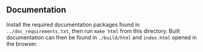 ## Documentation
Install the required documentation packages found in `../doc_requirements.txt`,
then run `make html` from this directory. Built documentation can then be found 
in `./build/html` and `index.html` opened in the browser.
